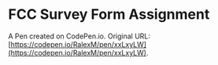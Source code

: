 # FCC Survey Form Assignment

A Pen created on CodePen.io. Original URL: [https://codepen.io/RalexM/pen/xxLxyLW](https://codepen.io/RalexM/pen/xxLxyLW).

